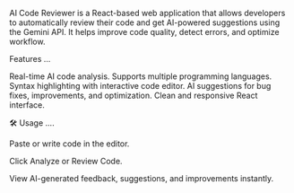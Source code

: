 AI Code Reviewer is a React-based web application that allows developers to automatically review their code and get AI-powered suggestions using the Gemini API. It helps improve code quality, detect errors, and optimize workflow.

Features ...

Real-time AI code analysis.
Supports multiple programming languages.
Syntax highlighting with interactive code editor.
AI suggestions for bug fixes, improvements, and optimization.
Clean and responsive React interface.

🛠️ Usage ....

Paste or write code in the editor.

Click Analyze or Review Code.

View AI-generated feedback, suggestions, and improvements instantly.

